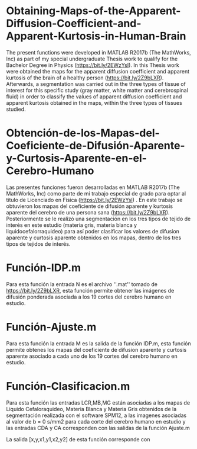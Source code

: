 # Obtaining-Maps-of-the-Apparent-Diffusion-Coefficient-and-Apparent-Kurtosis-in-Human-Brain
The present functions were developed in MATLAB R2017b (The MathWorks, Inc) as part of my special undergraduate Thesis work to qualify for the Bachelor Degree in Physics  (https://bit.ly/2EWzYsI). In this Thesis work were obtained the maps for the apparent diffusion coefficient and apparent kurtosis of the brain of a healthy person (https://bit.ly/2Z9bLXR). Afterwards, a segmentation was carried out in the three types of tissue of interest for this specific study (gray matter, white matter and cerebrospinal fluid) in order to classify the values of apparent diffusion coefficient and apparent kurtosis obtained in the maps, within the three types of tissues studied.

# Obtención-de-los-Mapas-del-Coeficiente-de-Difusión-Aparente-y-Curtosis-Aparente-en-el-Cerebro-Humano
Las presentes funciones fueron desarrolladas en MATLAB R2017b (The MathWorks, Inc) como parte de mi trabajo especial de grado para optar al titulo de Licenciado en Física (https://bit.ly/2EWzYsI) . En este trabajo se obtuvieron los mapas del coeficiente de difusión aparente y kurtosis aparente del cerebro  de una persona sana (https://bit.ly/2Z9bLXR). Posteriormente se le realizó una segmentación en los tres tipos de tejido de interés en este estudio (materia gris, materia blanca y liquidocefalorraquideo) para así poder clasificar los valores de difusion aparente y curtosis aparente obtenidos en los mapas, dentro de los tres tipos de tejidos de interés.

# Función-IDP.m
Para esta función la entrada N es el archivo ''.mat'' tomado de https://bit.ly/2Z9bLXR, esta función permite obtener las imágenes de difusión ponderada asociada a los 19 cortes del cerebro humano en estudio.

# Función-Ajuste.m
Para esta función la entrada M es la salida de la función IDP.m, esta función permite obtenes los mapas del coeficiente de difusion aparente y curtosis aparente asociado a cada uno de los 19 cortes del cerebro humano en estudio.

# Función-Clasificacion.m
Para esta función las entradas LCR,MB,MG están asociadas a los mapas de Liquido Cefaloraquideo, Materia Blanca y Materia Gris obtenidos de la segmentación realizada con el software SPM12, a las imagenes asociadas al valor de b = 0 s/mm2 para cada corte del cerebro humano en estudio y las entradas CDA y CA corresponden con las salidas de la función Ajuste.m

La salida [x,y,x1,y1,x2,y2] de esta función corresponde con 
